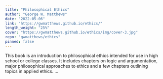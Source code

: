 ```yaml
---
title: "Philosophical Ethics"
author: "George W. Matthews"
date: "2022-05-06"
link: "https://gwmatthews.github.io/ethics/"
length_weight: "25%"
cover: "https://gwmatthews.github.io/ethics/img/cover-3.jpg"
repo: "gwmatthews/ethics"
pinned: false
---
```


This book is an introduction to philosophical ethics intended for use in high school or college classes. It includes chapters on logic and argumentation, major philosophical approaches to ethics and a few chapters outlining topics in applied ethics. ...
